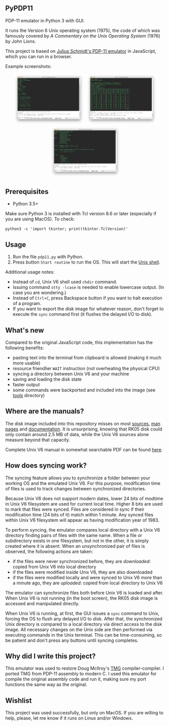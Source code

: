 ## PyPDP11
PDP-11 emulator in Python 3 with GUI. 

It runs the Version 6 Unix operating system (1975), the code of which was famously covered by *A Commentary on the Unix Operating System* (1976) by John Lions.

This project is based on [Julius Schmidt's PDP-11 emulator](http://pdp11.aiju.de) in JavaScript, which you can run in a browser.

Example screenshots:
<p align="center">
  <img
  src="https://github.com/amakukha/PyPDP11/raw/master/screenshots/Ken_Thompson_chess_1975_Unix_V5_PDP-11_emulator_for_Python_screenshot.png"
  width="225" alt="PDP-11 emulator for Python 3. Playing with Ken Thompson's chess implementation in Version 6 Unix (1975).">
  <img
  src="https://github.com/amakukha/PyPDP11/raw/master/screenshots/Syncing_directory_PDP-11_emulator_Python_GUI_screenshot.png"
  width="225" alt="PDP-11 emulator for Python 3. Syncing directory between Unix V6 and local filesystems.">
  <img
  src="https://github.com/amakukha/PyPDP11/raw/master/screenshots/TMG_in_TMGL_Doug_McIlroy_PDP-11_emulator_for_Python_screenshot.png"
  width="225" alt="PDP-11 emulator for Python 3. Viewing code of Doug McIlroy's TMG in TMGL for Unix V6.">
</p>

## Prerequisites

 - Python 3.5+
 
Make sure Python 3 is installed with Tcl version 8.6 or later (especially if you are using MacOS).
To check:
```
python3 -c 'import tkinter; print(tkinter.TclVersion)'
```

## Usage

  1. Run the file `pdp11.py` with Python.
  2. Press button `Start routine` to run the OS. This will start the [Unix shell](https://en.wikipedia.org/wiki/Unix_shell).

Additional usage notes: 
  - Instead of `cd`, Unix V6 shell used `chdir` command. 
  - Issuing command `stty -lcase` is needed to enable lowercase output. (In case you are wondering.)
  - Instead of `Ctrl+C`, press Backspace button if you want to halt execution of a program.
  - If you want to export the disk image for whatever reason, don't forget to execute the `sync` command first (it flushes the delayed I/O to disk).

## What's new
Compared to the original JavaScript code, this implementation has the following benefits:
 - pasting text into the terminal from clipboard is allowed (making it much more usable)
 - resource friendlier `WAIT` instruction (not overheating the physical CPU)
 - syncing a directory between Unix V6 and your machine
 - saving and loading the disk state
 - faster output 
 - some commands were backported and included into the image (see [tools](https://github.com/amakukha/PyPDP11/tree/master/tools) directory)

## Where are the manuals?
The disk image included into this repository misses on most
[sources](https://github.com/eunuchs/unix-archive/tree/master/PDP-11/Trees/V6/usr/source),
[man pages](https://github.com/eunuchs/unix-archive/tree/master/PDP-11/Trees/V6/usr/man) and
[documentation](https://github.com/eunuchs/unix-archive/tree/master/PDP-11/Trees/V6/usr/doc).
It is unsurprising, knowing that RK05 disk could only contain around 2.5 MB of data, while the
Unix V6 sources alone measure beyond that capacity.

Complete Unix V6 manual in somewhat searchable PDF can be found
[here](https://ia800600.us.archive.org/19/items/v6-manual/v6-manual.pdf).

## How does syncing work?

The syncing feature allows you to synchronize a folder between your working OS and the emulated Unix V6. For this purpose, modification time of files is used to track changes between synchronized directories. 

Because Unix V6 does not support modern dates, lower 24 bits of modtime in Unix V6 filesystem are used for current local time. Higher 8 bits are used to mark that files were synced. Files are considered in sync if their modification time (24 bits of it) match within 1 minute. Any synced files within Unix V6 filesystem will appear as having modification year of 1983.

To perform syncing, the emulator compares local directory with a Unix V6 directory finding pairs of files with the same name. When a file or subdirectory exists in one filesystem, but not in the other, it is simply created where it is absent. When an unsynchronized pair of files is observed, the following actions are taken:
 - if the files were never synchronized before, they are *downloaded*: copied from Unix V6 into local directory
 - if the files were modified inside Unix V6, they are also downloaded
 - if the files were modified locally and were synced to Unix V6 more than a minute ago, they are *uploaded*: copied from local directory to Unix V6 

The emulator can synchronize files both before Unix V6 is loaded and after. When Unix V6 is not running (in the boot screen), the RK05 disk image is accessed and manipulated directly.

When Unix V6 is running, at first, the GUI issues a `sync` command to Unix, forcing the OS to flush any delayed I/O to disk. After that, the synchronized Unix directory is compared to a local directory via direct access to the disk image. All necessary changes on the Unix side are then performed via executing commands in the Unix terminal. This can be time-consuming, so be patient and don't press any buttons until syncing completes.

## Why did I write this project?

This emulator was used to restore Doug McIlroy's [TMG](https://github.com/amakukha/tmg) compiler-compiler. I ported TMG from PDP-11 assembly to modern C. I used this emulator for compile the original assembly code and run it, making sure my port functions the same way as the original.

## Wishlist

This project was used successfully, but only on MacOS. If you are willing to help, please, let me know if it runs on Linux and/or Windows.
